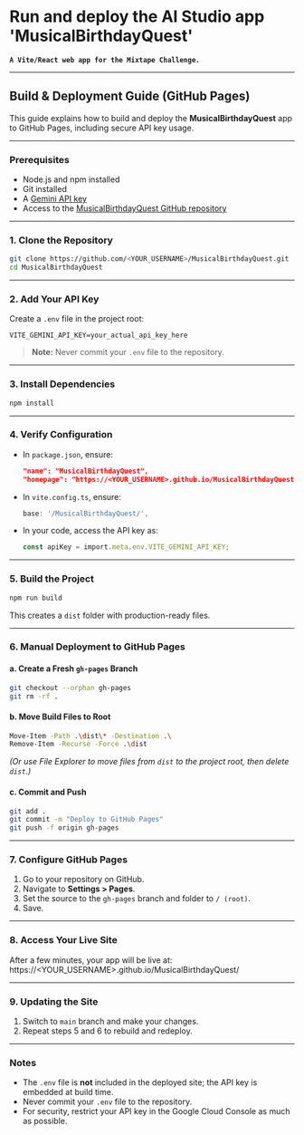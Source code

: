 # Run and deploy the AI Studio app 'MusicalBirthdayQuest'

**`A Vite/React web app for the Mixtape Challenge.`**

---

## Build & Deployment Guide (GitHub Pages)

This guide explains how to build and deploy the **MusicalBirthdayQuest** app to GitHub Pages, including secure API key usage.

---

### Prerequisites

- Node.js and npm installed
- Git installed
- A [Gemini API key](https://ai.google.dev/gemini-api/docs/api-key)
- Access to the [MusicalBirthdayQuest GitHub repository](https://github.com/sabank/MusicalBirthdayQuest)

---

### 1. Clone the Repository

```sh
git clone https://github.com/<YOUR_USERNAME>/MusicalBirthdayQuest.git
cd MusicalBirthdayQuest
```

---

### 2. Add Your API Key

Create a `.env` file in the project root:

```
VITE_GEMINI_API_KEY=your_actual_api_key_here
```

> **Note:** Never commit your `.env` file to the repository.

---

### 3. Install Dependencies

```sh
npm install
```

---

### 4. Verify Configuration

- In `package.json`, ensure:
  ```json
  "name": "MusicalBirthdayQuest",
  "homepage": "https://<YOUR_USERNAME>.github.io/MusicalBirthdayQuest/",
  ```
- In `vite.config.ts`, ensure:
  ```typescript
  base: '/MusicalBirthdayQuest/',
  ```
- In your code, access the API key as:
  ```typescript
  const apiKey = import.meta.env.VITE_GEMINI_API_KEY;
  ```

---

### 5. Build the Project

```sh
npm run build
```
This creates a `dist` folder with production-ready files.

---

### 6. Manual Deployment to GitHub Pages

#### a. Create a Fresh `gh-pages` Branch

```sh
git checkout --orphan gh-pages
git rm -rf .
```

#### b. Move Build Files to Root

```sh
Move-Item -Path .\dist\* -Destination .\
Remove-Item -Recurse -Force .\dist
```
*(Or use File Explorer to move files from `dist` to the project root, then delete `dist`.)*

#### c. Commit and Push

```sh
git add .
git commit -m "Deploy to GitHub Pages"
git push -f origin gh-pages
```

---

### 7. Configure GitHub Pages

1. Go to your repository on GitHub.
2. Navigate to **Settings > Pages**.
3. Set the source to the `gh-pages` branch and folder to `/ (root)`.
4. Save.

---

### 8. Access Your Live Site

After a few minutes, your app will be live at:  
https://<YOUR_USERNAME>.github.io/MusicalBirthdayQuest/

---

### 9. Updating the Site

1. Switch to `main` branch and make your changes.
2. Repeat steps 5 and 6 to rebuild and redeploy.

---

### Notes

- The `.env` file is **not** included in the deployed site; the API key is embedded at build time.
- Never commit your `.env` file to the repository.
- For security, restrict your API key in the Google Cloud Console as much as possible.

